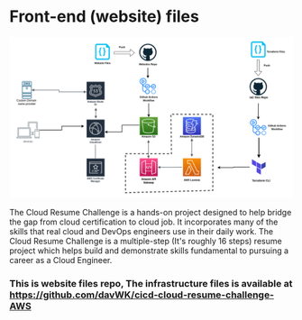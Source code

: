 # Front-end (website) files

![diagram](architecture_diagram.png)

The Cloud Resume Challenge is a hands-on project designed to help bridge the gap from cloud certification to cloud job. It incorporates many of the skills that real cloud and DevOps engineers use in their daily work. The Cloud Resume Challenge is a multiple-step (It's roughly 16 steps) resume project which helps build and demonstrate skills fundamental to pursuing a career as a Cloud Engineer.

### This is website files repo, The infrastructure files is available at https://github.com/davWK/cicd-cloud-resume-challenge-AWS
